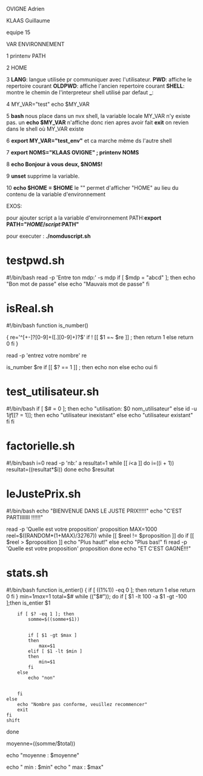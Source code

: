OVIGNE Adrien

KLAAS Guillaume

equipe 15


VAR ENVIRONNEMENT

1 printenv PATH

2 HOME

3 **LANG**: langue utilisée pr communiquer avec l'utilisateur. **PWD**: affiche le repertoire courant **OLDPWD**: affiche l'ancien repertoire courant **SHELL**:  montre le chemin de l'interpreteur shell utilisé par defaut **_**:

4 MY_VAR="test"
	echo $MY_VAR

5 **bash** nous place dans un nvx shell, la variable locale MY\_VAR n'y existe pas. un **echo $MY\_VAR** n'affiche donc rien apres avoir fait **exit** on revien dans le shell où MY\_VAR existe

6 **export MY_VAR="test_env"** et ca marche même ds l'autre shell

7 **export NOMS="KLAAS OVIGNE" ; printenv NOMS**

8 **echo Bonjour à vous deux, $NOMS!**
 
9 **unset** supprime la variable.
 
10 **echo \$HOME = $HOME** le "\" permet d'afficher "HOME" au lieu du contenu de la variable d'environnement

EXOS:

pour ajouter script a la variable d'environnement PATH:**export PATH="$HOME/script:$PATH"**

pour executer : **./nomduscript.sh**

# testpwd.sh

#!/bin/bash
read -p 'Entre ton mdp:' -s mdp
if [ $mdp = "abcd" ]; then
	echo "Bon mot de passe"
else
	echo "Mauvais mot de passe"
fi

# isReal.sh

#!/bin/bash
function is_number()

{
re='^[+-]?[0-9]+([.][0-9]+)?$'
if ! [[ $1 =~ $re ]] ; then
	return 1
else
	return 0
fi
}

read -p 'entrez votre nombre' re

is_number $re
if [[ $? == 1 ]] ; then
echo non
else
echo oui
fi



# test_utilisateur.sh
#!/bin/bash
if [ $# = 0 ]; then
	echo "utilisation: $0 nom_utilisateur"
else
	id -u $1
	if [[$? = 1]]; then
		echo "utilisateur inexistant"
	else
		echo "utilisateur existant"
	fi
fi


# factorielle.sh
#!/bin/bash
i=0
read -p 'nb:' a
resultat=1
while [[ $i<$a ]]
	do
		i=$(($i + 1))
		resultat=$(($resultat*$i))
	done
echo $resultat

# leJustePrix.sh
#!/bin/bash
echo "BIENVENUE DANS LE JUSTE PRIX!!!!!"
echo "C'EST PARTIIIIIII !!!!!!"

read -p 'Quelle est votre proposition' proposition
MAX=1000
reel=$((RANDOM*(1+MAX)/32767))
while [[ $reel != $proposition ]]
	do
		if [[ $reel > $proposition ]]
			echo "Plus haut!"
		else
			echo "Plus bas!"
		fi
	read -p 'Quelle est votre proposition' proposition
	done
echo "ET C'EST GAGNÉ!!!"




# stats.sh

#!/bin/bash
function is_entier() {
	if [ $(($1%1)) -eq 0 ]; then
		return 1
	else
		return 0
	fi
}
min=$1
max=$1
total=$#
while (("$#")); do
	if [ $1 -lt 100 -a $1 -gt -100 ];then
		is_entier $1
		
		if [ $? -eq 1 ]; then
			somme=$((somme+$1))
			
	
			if [ $1 -gt $max ]
			then
				max=$1
			elif [ $1 -lt $min ]
			then
				min=$1
			fi
		else
			echo "non"
			
		
		fi
	else
		echo "Nombre pas conforme, veuillez recommencer"
		exit
	fi
	shift
done

moyenne=$(($somme/$total))

echo "moyenne : $moyenne"

echo " min : $min"
echo " max : $max"

